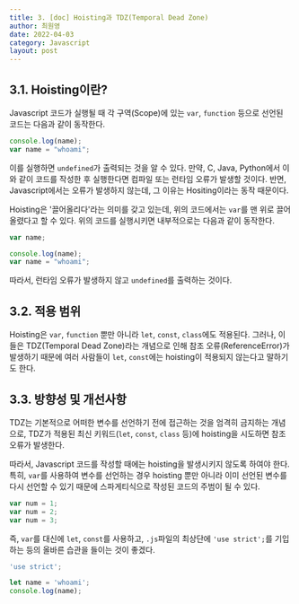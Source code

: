 ```yaml
---
title: 3. [doc] Hoisting과 TDZ(Temporal Dead Zone)
author: 최원영
date: 2022-04-03
category: Javascript
layout: post
---
```


## 3.1. Hoisting이란?

Javascript 코드가 실행될 때 각 구역(Scope)에 있는 `var`, `function` 등으로 선언된 코드는 다음과 같이 동작한다.

```js
console.log(name);
var name = "whoami";
```

이를 실행하면 `undefined`가 출력되는 것을 알 수 있다. 만약, C, Java, Python에서 이와 같이 코드를 작성한 후 실행한다면 컴파일 또는 런타임 오류가 발생할 것이다. 반면, Javascript에서는 오류가 발생하지 않는데, 그 이유는 Hositing이라는 동작 때문이다.

Hoisting은 '끌어올리다'라는 의미를 갖고 있는데, 위의 코드에서는 `var`를 맨 위로 끌어올렸다고 할 수 있다. 위의 코드를 실행시키면 내부적으로는 다음과 같이 동작한다.

```js
var name;

console.log(name);
var name = "whoami";
```

따라서, 런타임 오류가 발생하지 않고 `undefined`를 출력하는 것이다.

## 3.2. 적용 범위

Hoisting은 `var`, `function` 뿐만 아니라 `let`, `const`, `class`에도 적용된다. 그러나, 이들은 TDZ(Temporal Dead Zone)라는 개념으로 인해 참조 오류(ReferenceError)가 발생하기 때문에 여러 사람들이 `let`, `const`에는 hoisting이 적용되지 않는다고 말하기도 한다.

## 3.3. 방향성 및 개선사항

TDZ는 기본적으로 어떠한 변수를 선언하기 전에 접근하는 것을 엄격히 금지하는 개념으로, TDZ가 적용된 최신 키워드(`let`, `const`, `class` 등)에 hoisting을 시도하면 참조 오류가 발생한다.

따라서, Javascript 코드를 작성할 때에는 hoisting을 발생시키지 않도록 하여야 한다. 특히, `var`를 사용하여 변수를 선언하는 경우 hoisting 뿐만 아니라 이미 선언된 변수를 다시 선언할 수 있기 때문에 스파게티식으로 작성된 코드의 주범이 될 수 있다.

```js
var num = 1;
var num = 2;
var num = 3;
```

즉, `var`를 대신에 `let`, `const`를 사용하고, `.js`파일의 최상단에 `'use strict';`를 기입하는 등의 올바른 습관을 들이는 것이 좋겠다.

```js
'use strict';

let name = 'whoami';
console.log(name);
```